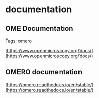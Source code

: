 # documentation
## OME Documentation



Tags: omero

[https://www.openmicroscopy.org/docs/](https://www.openmicroscopy.org/docs/)

## OMERO documentation



[https://omero.readthedocs.io/en/stable/](https://omero.readthedocs.io/en/stable/)

